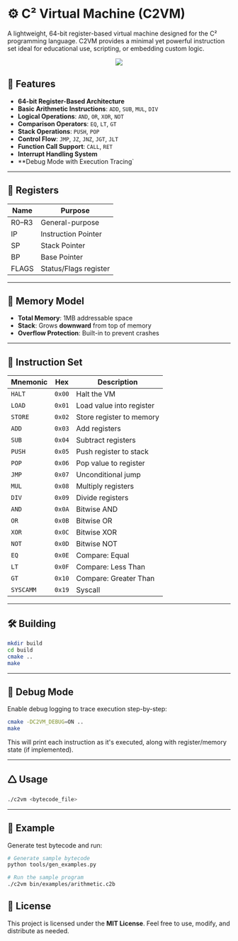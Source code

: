 
# ⚙️ C² Virtual Machine (C2VM)

A lightweight, 64-bit register-based virtual machine designed for the C² programming language.
C2VM provides a minimal yet powerful instruction set ideal for educational use, scripting, or embedding custom logic.
<p align="center">
  <img src= "https://cdn.discordapp.com/attachments/1153973442824118323/1384274565898829945/c2vmLogo.png?ex=6851d5a7&is=68508427&hm=d2f0e2956099bd0984ea46aff3aa7684a42460e1c4a3ef603de35090523e6049&"/>
</p>

## 🚀 Features

* **64-bit Register-Based Architecture**
* **Basic Arithmetic Instructions**: `ADD`, `SUB`, `MUL`, `DIV`
* **Logical Operations**: `AND`, `OR`, `XOR`, `NOT`
* **Comparison Operators**: `EQ`, `LT`, `GT`
* **Stack Operations**: `PUSH`, `POP`
* **Control Flow**: `JMP`, `JZ`, `JNZ`, `JGT`, `JLT`
* **Function Call Support**: `CALL`, `RET`
* **Interrupt Handling System**
* \*\*Debug Mode with Execution Tracing\`

---

## 🧠 Registers

| Name  | Purpose               |
| ----- | --------------------- |
| R0–R3 | General-purpose       |
| IP    | Instruction Pointer   |
| SP    | Stack Pointer         |
| BP    | Base Pointer          |
| FLAGS | Status/Flags register |

---

## 🧱 Memory Model

* **Total Memory**: 1MB addressable space
* **Stack**: Grows **downward** from top of memory
* **Overflow Protection**: Built-in to prevent crashes

---

## 🧾 Instruction Set

| Mnemonic | Hex    | Description              |
| -------- | ------ | ------------------------ |
| `HALT`   | `0x00` | Halt the VM              |
| `LOAD`   | `0x01` | Load value into register |
| `STORE`  | `0x02` | Store register to memory |
| `ADD`    | `0x03` | Add registers            |
| `SUB`    | `0x04` | Subtract registers       |
| `PUSH`   | `0x05` | Push register to stack   |
| `POP`    | `0x06` | Pop value to register    |
| `JMP`    | `0x07` | Unconditional jump       |
| `MUL`    | `0x08` | Multiply registers       |
| `DIV`    | `0x09` | Divide registers         |
| `AND`    | `0x0A` | Bitwise AND              |
| `OR`     | `0x0B` | Bitwise OR               |
| `XOR`    | `0x0C` | Bitwise XOR              |
| `NOT`    | `0x0D` | Bitwise NOT              |
| `EQ`     | `0x0E` | Compare: Equal           |
| `LT`     | `0x0F` | Compare: Less Than       |
| `GT`     | `0x10` | Compare: Greater Than    |
| `SYSCAMM`| `0x19` | Syscall                  |  

---

## 🛠 Building

```bash
mkdir build
cd build
cmake ..
make
```

---

## 🐞 Debug Mode

Enable debug logging to trace execution step-by-step:

```bash
cmake -DC2VM_DEBUG=ON ..
make
```

This will print each instruction as it's executed, along with register/memory state (if implemented).

---

## 🛆 Usage

```bash
./c2vm <bytecode_file>
```

---

## 🧪 Example

Generate test bytecode and run:

```bash
# Generate sample bytecode
python tools/gen_examples.py

# Run the sample program
./c2vm bin/examples/arithmetic.c2b
```


## 📄 License

This project is licensed under the **MIT License**.
Feel free to use, modify, and distribute as needed.
